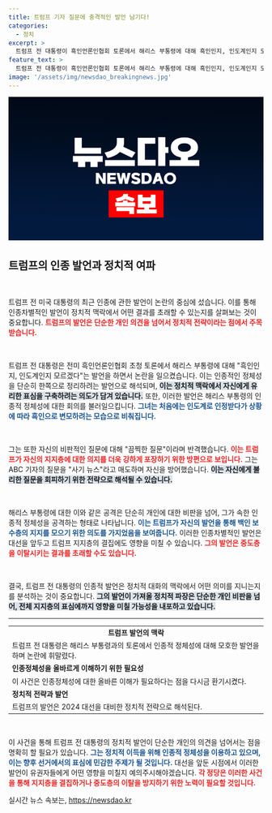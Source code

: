```yaml
---
title: 트럼프 기자 질문에 충격적인 발언 남기다!
categories:
  - 정치
excerpt: >
  트럼프 전 대통령이 흑인언론인협회 토론에서 해리스 부통령에 대해 흑인인지, 인도계인지 모르겠다는 논란의 발언을 해 논란이 확산되고 있습니다. 그의 인종차별적 발언이 대선에 미칠 영향에 관심이 쏠립니다.
feature_text: >
  트럼프 전 대통령이 흑인언론인협회 토론에서 해리스 부통령에 대해 흑인인지, 인도계인지 모르겠다는 논란의 발언을 해 논란이 확산되고 있습니다. 그의 인종차별적 발언이 대선에 미칠 영향에 관심이 쏠립니다.
image: '/assets/img/newsdao_breakingnews.jpg'
---
```


<p><img src="/assets/img/newsdao_breakingnews.jpg" alt="cryptoinkorea 속보" /></p>

<h2 data-ke-size="size26">트럼프의 인종 발언과 정치적 여파</h2>

<p data-ke-size="size16">&nbsp;</p>

<p>트럼프 전 미국 대통령의 최근 인종에 관한 발언이 논란의 중심에 섰습니다. 이를 통해 인종차별적인 발언이 정치적 맥락에서 어떤 결과를 초래할 수 있는지를 살펴보는 것이 중요합니다. <b><span style="color: #ee2323;">트럼프의 발언은 단순한 개인 의견을 넘어서 정치적 전략이라는 점에서 주목받습니다.</span></b></p>

<p data-ke-size="size16">&nbsp;</p>

<p>트럼프 전 대통령은 전미 흑인언론인협회 초청 토론에서 해리스 부통령에 대해 "흑인인지, 인도계인지 모르겠다"는 발언을 하면서 논란을 일으켰습니다. 이는 인종적인 정체성을 단순히 한쪽으로 정리하려는 발언으로 해석되며, <b><span style="background-color: #21538527;">이는 정치적 맥락에서 자신에게 유리한 표심을 구축하려는 의도가 담겨 있습니다.</span></b> 또한, 이러한 발언은 해리스 부통령의 인종적 정체성에 대한 회의를 불러일으킵니다. <b><span style="color: #1a5490;">그녀는 처음에는 인도계로 인정받다가 상황에 따라 흑인으로 변모하려는 모습으로 비춰집니다.</span></b></p>

<p data-ke-size="size16">&nbsp;</p>

<p>그는 또한 자신의 비판적인 질문에 대해 "끔찍한 질문"이라며 반격했습니다. <b><span style="color: #ee2323;">이는 트럼프가 자신의 지지층에 대한 의지를 더욱 강하게 포장하기 위한 방편으로 보입니다.</span></b> 그는 ABC 기자의 질문을 "사기 뉴스"라고 매도하며 자신을 방어했습니다. <b><span style="background-color: #21538527;">이는 자신에게 불리한 질문을 회피하기 위한 전략으로 해석될 수 있습니다.</span></b></p>

<p data-ke-size="size16">&nbsp;</p>

<p>해리스 부통령에 대한 이와 같은 공격은 단순히 개인에 대한 비판을 넘어, 그가 속한 인종적 정체성을 공격하는 형태로 나타납니다. <b><span style="color: #1a5490;">이는 트럼프가 자신의 발언을 통해 백인 보수층의 지지를 모으기 위한 의도를 가지었음을 보여줍니다.</span></b> 이러한 인종차별적인 발언은 대선을 앞두고 트럼프 지지층의 결집에도 영향을 미칠 수 있습니다. <b><span style="color: #ee2323;">그의 발언은 중도층을 이탈시키는 결과를 초래할 수도 있습니다.</span></b></p>

<p data-ke-size="size16">&nbsp;</p>

<p>결국, 트럼프 전 대통령의 인종적 발언은 정치적 대화의 맥락에서 어떤 의미를 지니는지를 분석하는 것이 중요합니다. <b><span style="background-color: #21538527;">그의 발언이 가져올 정치적 파장은 단순한 개인 비판을 넘어, 전체 지지층의 표심에까지 영향을 미칠 가능성을 내포하고 있습니다.</span></b></p>

<hr>

<table style="width: 100%; border-collapse: collapse;">
<tr>
<td style="text-align: center; height: 17px;"><b>트럼프 발언의 맥락</b></td>
</tr>
<tr>
<td style="height: 17px;">트럼프 전 대통령은 해리스 부통령과의 토론에서 인종적 정체성에 대해 모호한 발언을 하며 논란에 휘말렸다.</td>
</tr>
<tr>
<td style="height: 17px;"><b>인종정체성을 올바르게 이해하기 위한 필요성</b></td>
</tr>
<tr>
<td style="height: 17px;">이 사건은 인종정체성에 대한 올바른 이해가 필요하다는 점을 다시금 환기시켰다.</td>
</tr>
<tr>
<td style="height: 17px;"><b>정치적 전략과 발언</b></td>
</tr>
<tr>
<td style="height: 17px;">트럼프의 발언은 2024 대선을 대비한 정치적 전략으로 해석된다.</td>
</tr>
</table>

<p data-ke-size="size16">&nbsp;</p>

<p>이 사건을 통해 트럼프 전 대통령의 정치적 발언이 단순한 개인의 의견을 넘어서는 점을 명확히 할 필요가 있습니다. <b><span style="color: #1a5490;">그는 정치적 이득을 위해 인종적 정체성을 이용하고 있으며, 이는 향후 선거에서의 표심에 민감한 주제가 될 것입니다.</span></b> 대선을 앞둔 시점에서 이러한 발언이 유권자들에게 어떤 영향을 미칠지 예의주시해야겠습니다. <b><span style="color: #ee2323;">각 정당은 이러한 사건을 통해 지지층을 결집하거나 중도층의 이탈을 방지하기 위한 노력이 필요할 것입니다.</span></b></p>
실시간 뉴스 속보는, <a href="https://newsdao.kr" rel="dofollow">https://newsdao.kr</a>


